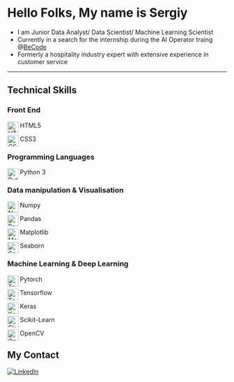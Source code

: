 <h1>Hello Folks, My name is Sergiy</h1>

- I am Junior Data Analyst/ Data Scientist/ Machine Learning Scientist
- Currently in a search for the internship during the AI Operator traing @[BeCode](https://becode.org/)
- Formerly a hospitality industry expert with extensive experience in customer service
___

<h2>Technical Skills</h2>

<h3>Front End</h3>
<p><img align="left" alt="HTML5" width="26px" src="https://image.flaticon.com/icons/png/512/732/732212.png" style="max-width:100%;"></p>
<p>HTML5</p>

<p><img align="left" alt="CSS3" width="26px" src="https://upload.wikimedia.org/wikipedia/commons/thumb/d/d5/CSS3_logo_and_wordmark.svg/640px-CSS3_logo_and_wordmark.svg.png" style="max-width:100%;">
<p>CSS3</p>

<h3> Programming Languages</h3>
<p><img align="left" alt="Python 3" width="26px" src="https://upload.wikimedia.org/wikipedia/commons/thumb/0/0a/Python.svg/240px-Python.svg.png" style="max-width:100%;"></p>
<p>Python 3</p>

<h3> Data manipulation & Visualisation </h3>
<p><img align="left" alt="NumPy" height="26px" width="26px" src="https://numpy.org/images/logos/numpy.svg" style="max-width:100%;"></a></p>
<p>Numpy</p>

<p><img align="left" alt="Pandas" height="26px" width="26px" src="https://github.com/pandas-dev/pandas/raw/master/web/pandas/static/img/pandas_mark.svg" style="max-width:100%;"></a></p>
<p>Pandas</p>

<p><img align="left" alt="MatplotLib" height="26px" width="26px" src="https://upload.wikimedia.org/wikipedia/commons/thumb/0/01/Created_with_Matplotlib-logo.svg/640px-Created_with_Matplotlib-logo.svg.png" style="max-width:100%;"></a></p>
<p>Matplotlib</p>

<p><img align="left" alt="Seaborn" height="26px" width="26px" src="https://user-images.githubusercontent.com/315810/92161415-9e357100-edfe-11ea-917d-f9e33fd60741.png" style="max-width:100%;"></a></p>
<p>Seaborn</p>

<h3>Machine Learning & Deep Learning</h3>

<p><img align="left" alt="Tensorflow" width="26px" src="https://upload.wikimedia.org/wikipedia/commons/thumb/1/10/PyTorch_logo_icon.svg/640px-PyTorch_logo_icon.svg.png" style="max-width:100%;"></p>
<p>Pytorch</p>

<p><img align="left" alt="Tensorflow" width="26px" src="https://upload.wikimedia.org/wikipedia/commons/thumb/2/2d/Tensorflow_logo.svg/800px-Tensorflow_logo.svg.png" style="max-width:100%;"></p>
<p>Tensorflow</p>

<p><img align="left" alt="Keras" width="26px" src="https://upload.wikimedia.org/wikipedia/commons/a/ae/Keras_logo.svg" style="max-width:100%;"></p>
<p>Keras</p>

<p><img align="left" alt="Sk-Learn" height="26px" width="26px" src="https://upload.wikimedia.org/wikipedia/commons/thumb/0/05/Scikit_learn_logo_small.svg/640px-Scikit_learn_logo_small.svg.png" style="max-width:100%;"></p>
<p>Scikit-Learn</p>

<p><img align="left" alt="OpenCV" height="26px" width="26px" src="https://upload.wikimedia.org/wikipedia/commons/thumb/3/32/OpenCV_Logo_with_text_svg_version.svg/640px-OpenCV_Logo_with_text_svg_version.svg.png" style="max-width:100%;"></p>
<p>OpenCV</p>

<h2>My Contact</h2>
<p>
<a href="https://www.linkedin.com/in/sergei-polovynko-08653450/" target="_blank"><img alt="LinkedIn" src="https://img.shields.io/badge/linkedin-%230077B5.svg?&style=for-the-badge&logo=linkedin&logoColor=white" /></a>
</p>
